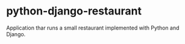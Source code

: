 # python-django-restaurant
Application thar runs a small restaurant implemented with Python and Django.
